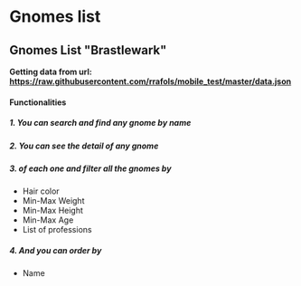 # Gnomes list
## Gnomes List "Brastlewark"

**Getting data from url: https://raw.githubusercontent.com/rrafols/mobile_test/master/data.json**

#### Functionalities

##### 1. You can search and find any gnome by name

##### 2. You can see the detail of any gnome

##### 3. of each one and filter all the gnomes by
* Hair color
* Min-Max Weight
* Min-Max Height
* Min-Max Age
* List of professions

##### 4. And you can order by
* Name
